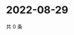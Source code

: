 # 2022-08-29

共 0 条

<!-- BEGIN WEIBO -->
<!-- 最后更新时间 Mon Aug 29 2022 19:15:29 GMT+0800 (China Standard Time) -->

<!-- END WEIBO -->
